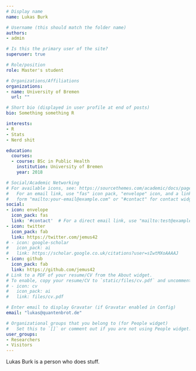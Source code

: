 ```yaml
---
# Display name
name: Lukas Burk

# Username (this should match the folder name)
authors:
- admin

# Is this the primary user of the site?
superuser: true

# Role/position
role: Master's student

# Organizations/Affiliations
organizations:
- name: University of Bremen
  url: ""

# Short bio (displayed in user profile at end of posts)
bio: Something something R

interests:
- R
- Stats
- Nerd shit

education:
  courses:
  - course: BSc in Public Health
    institution: University of Bremen
    year: 2018

# Social/Academic Networking
# For available icons, see: https://sourcethemes.com/academic/docs/page-builder/#icons
#   For an email link, use "fas" icon pack, "envelope" icon, and a link in the
#   form "mailto:your-email@example.com" or "#contact" for contact widget.
social:
- icon: envelope
  icon_pack: fas
  link: '#contact'  # For a direct email link, use "mailto:test@example.org".
- icon: twitter
  icon_pack: fab
  link: https://twitter.com/jemus42
# - icon: google-scholar
#   icon_pack: ai
#   link: https://scholar.google.co.uk/citations?user=sIwtMXoAAAAJ
- icon: github
  icon_pack: fab
  link: https://github.com/jemus42
# Link to a PDF of your resume/CV from the About widget.
# To enable, copy your resume/CV to `static/files/cv.pdf` and uncomment the lines below.
# - icon: cv
#   icon_pack: ai
#   link: files/cv.pdf

# Enter email to display Gravatar (if Gravatar enabled in Config)
email: "lukas@quantenbrot.de"

# Organizational groups that you belong to (for People widget)
#   Set this to `[]` or comment out if you are not using People widget.
user_groups:
- Researchers
- Visitors
---
```


Lukas Burk is a person who does stuff.
